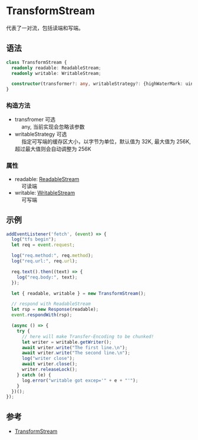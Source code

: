 # TransformStream
代表了一对流，包括读端和写端。

## 语法
```typescript
class TransformStream {
  readonly readable: ReadableStream;
  readonly writable: WritableStream;

  constructor(transformer?: any, writableStrategy?: {highWaterMark: uint});
}
```

### 构造方法
- transfromer  可选<br>
&emsp; any, 当前实现会忽略该参数<br>
- writableStrategy  可选<br>
&emsp; 指定可写端的缓存区大小，以字节为单位，默认值为 32K, 最大值为 256K, 超过最大值则会自动调整为 256K <br>


### 属性
- readable: [ReadableStream](ReadableStream.md)<br>
&emsp; 可读端
- writable: [WritableStream](WritableStream.md)<br>
&emsp; 可写端

## 示例
```js
addEventListener('fetch', (event) => {
  log("tfs begin");
  let req = event.request;

  log("req.method:", req.method);
  log("req.url:", req.url);

  req.text().then((text) => {
    log("req.body:", text);
  });

  let { readable, writable } = new TransformStream();

  // respond with ReadableStream
  let rsp = new Response(readable);
  event.respondWith(rsp);

  (async () => {
    try {
      // here will make Transfer-Encoding to be chunked!
      let writer = writable.getWriter();
      await writer.write("The first line.\n");
      await writer.write("The second line.\n");
      log("writer close");
      await writer.close();
      writer.releaseLock();
    } catch (e) {
      log.error("writable got excep='" + e + "'");
    }
  })();
});
```

## 参考
* [TransformStream](https://developer.mozilla.org/en-US/docs/Web/API/TransformStream)
